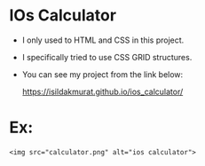 # IOs Calculator

- I only used to HTML and CSS in this project.
- I specifically tried to use CSS GRID structures.
- You can see my project from the link below:

    https://isildakmurat.github.io/ios_calculator/

# Ex:

    <img src="calculator.png" alt="ios calculator">